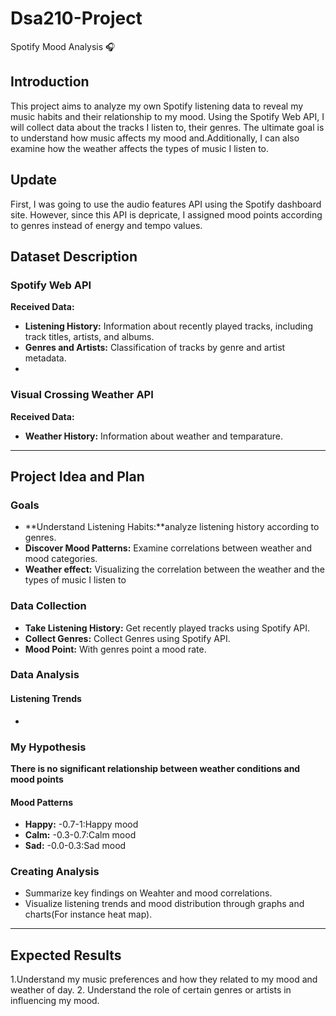 # Dsa210-Project
Spotify Mood Analysis 🎧

## Introduction
This project aims to analyze my own Spotify listening data to reveal my music habits and their relationship to my mood. Using the Spotify Web API, I will collect data about the tracks I listen to, their  genres. The ultimate goal is to understand how music affects my mood and.Additionally, I can also examine how the weather affects the types of music I listen to.

## Update
First, I was going to use the audio features API using the Spotify dashboard site. However, since this API is depricate, I assigned mood points according to genres instead of energy and tempo values.


## Dataset Description
### Spotify Web API
**Received Data:**
- **Listening History:** Information about recently played tracks, including track titles, artists, and albums.
- **Genres and Artists:** Classification of tracks by genre and artist metadata.
- 
### Visual Crossing Weather API
**Received Data:**
- **Weather History:** Information about weather and temparature.

- ---

## Project Idea and Plan
### Goals
- **Understand Listening Habits:**analyze listening history according to genres.
- **Discover Mood Patterns:** Examine correlations between weather and mood categories.
- **Weather effect:** Visualizing the correlation between the weather and the types of music I listen to

### Data Collection
- **Take Listening History:** Get recently played tracks using Spotify API.
- **Collect Genres:** Collect Genres using Spotify API.
- **Mood Point:** With genres point a mood rate.


### Data Analysis
#### **Listening Trends**
- 
### My Hypothesis
**There is no significant relationship between weather conditions and mood points**


#### **Mood Patterns**
  - **Happy:** -0.7-1:Happy mood
  - **Calm:** -0.3-0.7:Calm mood
  - **Sad:** -0.0-0.3:Sad mood
 

### Creating Analysis
- Summarize key findings on Weahter and mood correlations.
- Visualize listening trends and mood distribution through graphs and charts(For instance heat map).

---

## Expected Results
1.Understand my music preferences and how they related to my mood and weather of day.
2. Understand the role of certain genres or artists in influencing my mood.


